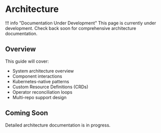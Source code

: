 # Architecture

!!! info "Documentation Under Development"
    This page is currently under development. Check back soon for comprehensive architecture documentation.

## Overview

This guide will cover:

- System architecture overview
- Component interactions
- Kubernetes-native patterns
- Custom Resource Definitions (CRDs)
- Operator reconciliation loops
- Multi-repo support design

## Coming Soon

Detailed architecture documentation is in progress.
